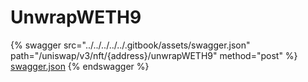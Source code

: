 # UnwrapWETH9

{% swagger src="../../../../../.gitbook/assets/swagger.json" path="/uniswap/v3/nft/{address}/unwrapWETH9" method="post" %}
[swagger.json](../../../../../.gitbook/assets/swagger.json)
{% endswagger %}
